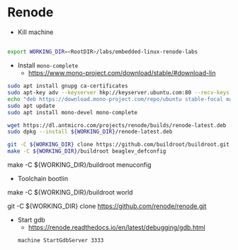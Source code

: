 # Renode
- Kill machine
##
```bash
export WORKING_DIR=<RootDIR>/labs/embedded-linux-renode-labs
```
- Install `mono-complete`
  - https://www.mono-project.com/download/stable/#download-lin
```bash
sudo apt install gnupg ca-certificates
sudo apt-key adv --keyserver hkp://keyserver.ubuntu.com:80 --recv-keys 3FA7E0328081BFF6A14DA29AA6A19B38D3D831EF
echo "deb https://download.mono-project.com/repo/ubuntu stable-focal main" | sudo tee /etc/apt/sources.list.d/mono-official-stable.list
sudo apt update
sudo apt install mono-devel mono-complete
```

```bash
wget https://dl.antmicro.com/projects/renode/builds/renode-latest.deb -P ${WORKING_DIR}
sudo dpkg --install ${WORKING_DIR}/renode-latest.deb
```

```bash
git -C ${WORKING_DIR} clone https://github.com/buildroot/buildroot.git
make -C ${WORKING_DIR}/buildroot beaglev_defconfig
```

make -C ${WORKING_DIR}/buildroot menuconfig
  - Toolchain bootlin

make -C ${WORKING_DIR}/buildroot world
  
git -C ${WORKING_DIR} clone https://github.com/renode/renode.git
- Start gdb
  - https://renode.readthedocs.io/en/latest/debugging/gdb.html
  ```
  machine StartGdbServer 3333
  ```
